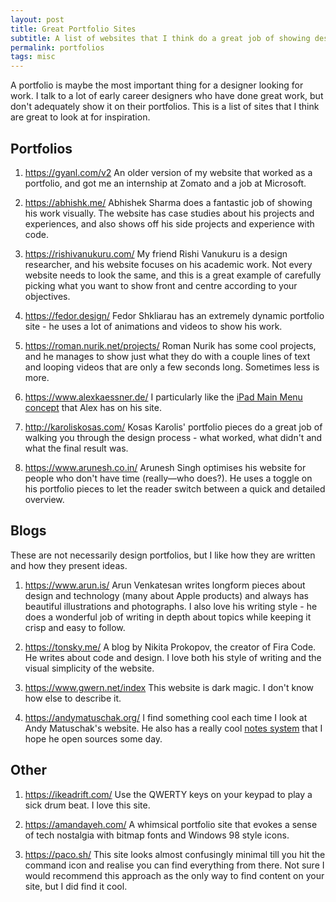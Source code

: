 ```yaml
---
layout: post
title: Great Portfolio Sites
subtitle: A list of websites that I think do a great job of showing design work.
permalink: portfolios
tags: misc
---
```


A portfolio is maybe the most important thing for a designer looking for work. I talk to a lot of early career designers who have done great work, but don't adequately show it on their portfolios. This is a list of sites that I think are great to look at for inspiration.

## Portfolios

1. <https://gyanl.com/v2>
An older version of my website that worked as a portfolio, and got me an internship at Zomato and a job at Microsoft.

2. <https://abhishk.me/>
Abhishek Sharma does a fantastic job of showing his work visually. The website has case studies about his projects and experiences, and also shows off his side projects and experience with code.

3. <https://rishivanukuru.com/>
My friend Rishi Vanukuru is a design researcher, and his website focuses on his academic work. Not every website needs to look the same, and this is a great example of carefully picking what you want to show front and centre according to your objectives.

4. <https://fedor.design/>
Fedor Shkliarau has an extremely dynamic portfolio site - he uses a lot of animations and videos to show his work.

5. <https://roman.nurik.net/projects/>
Roman Nurik has some cool projects, and he manages to show just what they do with a couple lines of text and looping videos that are only a few seconds long. Sometimes less is more.

6. <https://www.alexkaessner.de/>
I particularly like the [iPad Main Menu concept](https://ipadmenu.study/) that Alex has on his site.

7. <http://karoliskosas.com/>
Kosas Karolis' portfolio pieces do a great job of walking you through the design process - what worked, what didn't and what the final result was.

8. <https://www.arunesh.co.in/>
Arunesh Singh optimises his website for people who don't have time (really—who does?). He uses a toggle on his portfolio pieces to let the reader switch between a quick and detailed overview.

## Blogs
These are not necessarily design portfolios, but I like how they are written and how they present ideas.

1. <https://www.arun.is/>
Arun Venkatesan writes longform pieces about design and technology (many about Apple products) and always has beautiful illustrations and photographs. I also love his writing style - he does a wonderful job of writing in depth about topics while keeping it crisp and easy to follow.

2. <https://tonsky.me/>
A blog by Nikita Prokopov, the creator of Fira Code. He writes about code and design. I love both his style of writing and the visual simplicity of the website.

3. <https://www.gwern.net/index>
This website is dark magic. I don't know how else to describe it.

4. <https://andymatuschak.org/>
I find something cool each time I look at Andy Matuschak's website. He also has a really cool [notes system](https://notes.andymatuschak.org/z4SDCZQeRo4xFEQ8H4qrSqd68ucpgE6LU155C) that I hope he open sources some day.


## Other

1. <https://ikeadrift.com/>
Use the QWERTY keys on your keypad to play a sick drum beat. I love this site.

2. <https://amandayeh.com/>
A whimsical portfolio site that evokes a sense of tech nostalgia with bitmap fonts and Windows 98 style icons.

3. <https://paco.sh/>
This site looks almost confusingly minimal till you hit the command icon and realise you can find everything from there. Not sure I would recommend this approach as the only way to find content on your site, but I did find it cool.
